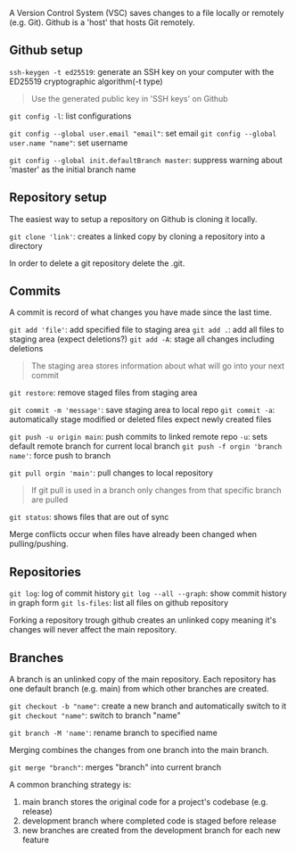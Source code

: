 A Version Control System (VSC) saves changes to a file locally or remotely (e.g. Git).
Github is a 'host' that hosts Git remotely.

## Github setup

`ssh-keygen -t ed25519`: generate an SSH key on your computer with the ED25519 cryptographic algorithm(-t type)
>Use the generated public key in 'SSH keys' on Github

`git config -l`: list configurations

`git config --global user.email "email"`: set email 
`git config --global user.name "name"`: set username 

`git config --global init.defaultBranch master`: suppress warning about 'master' as the initial branch name

## Repository setup

The easiest way to setup a repository on Github is cloning it locally.

`git clone 'link'`: creates a linked copy by cloning a repository into a directory

In order to delete a git repository delete the .git.

## Commits

A commit is record of what changes you have made since the last time.

`git add 'file'`: add specified file to staging area 
`git add .`: add all files to staging area (expect deletions?)
`git add -A`: stage all changes including deletions
>The staging area stores information about what will go into your next commit

`git restore`: remove staged files from staging area

`git commit -m 'message'`: save staging area to local repo
`git commit -a`: automatically stage modified or deleted files expect newly created files

`git push -u origin main`: push commits to linked remote repo
`-u`: sets default remote branch for current local branch
`git push -f orgin 'branch name'`: force push to branch

`git pull orgin 'main'`: pull changes to local repository
>If git pull is used in a branch only changes from that specific branch are pulled

`git status`: shows files that are out of sync

Merge conflicts occur when files have already been changed when pulling/pushing.

## Repositories

`git log`: log of commit history
`git log --all --graph`: show commit history in graph form
`git ls-files`: list all files on github repository

Forking a repository trough github creates an unlinked copy meaning it's changes will never affect the main repository.

## Branches

A branch is an unlinked copy of the main repository.
Each repository has one default branch (e.g. main) from which other branches are created. 

`git checkout -b "name"`: create a new branch and automatically switch to it
`git checkout "name"`: switch to branch "name"

`git branch -M 'name'`: rename branch to specified name

Merging combines the changes from one branch into the main branch.

`git merge "branch"`: merges "branch" into current branch

A common branching strategy is:
1. main branch stores the original code for a project's codebase (e.g. release)
2. development branch where completed code is staged before release
3. new branches are created from the development branch for each new feature